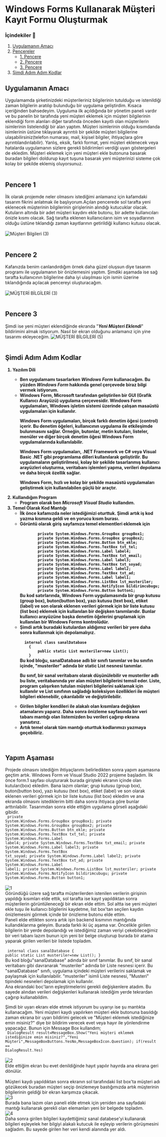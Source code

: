 # Windows Forms Kullanarak Müşteri Kayıt Formu Oluşturmak

### İçindekiler 📄

1. [Uygulamanın Amacı](#uygulamanın-amacı)
2. [Pencereler](.)
   - [1. Pencere](#pencere-1)
   - [2. Pencere](#pencere-2)
   - [3. Pencere](#pencere-3)
3. [Şimdi Adım Adım Kodlar](#şimdi-adım-adım-kodlar)
## Uygulamanın Amacı 
Uygulamamda şirketinizdeki müşterileriniz bilgilerinin tutulduğu ve istenildiği zaman bilgilerin aratılıp bulunduğu bir uygulama geliştirdim. Kısaca içeriğinden bahsedeyim. Uyguluma ilk açıldığında bir yönetim paneli vardır ve bu panelin bir tarafında yeni müşteri eklemek için müşteri bilgilerinin eklendiği form alanları diğer tarafında önceden kayıtlı olan müşterilerin isimlerinin listelendiği bir alan yaptım. Müşteri isimlerinin olduğu kısımdanda isimlerinin üstüne tıklayarak ayrıntılı bir şekilde müşteri bilgilerine ulaşabilirsiniz(telefon numarası, mail, kişisel bilgiler, ihtiyaçlara göre ayrıntılandırılabilir). Yanlış, eksik, farklı format, yeni müşteri eklenecek veya hatalarda uygulamanın sizlere gerekli bildirimleri verdiği uyarı göstergeleri de ekledim. Müşteri eklemek için yeni müşteri ekle butonuna basarak buradan bilgileri doldurup kayıt tuşuna basarak yeni müşterinizi sisteme çok kolay bir şekilde eklemiş oluyorsunuz.   </br> </br> 
## Pencere 1
İlk olarak projemde neler olmasını istediğimi anlamanız için kafamdaki tasarım fikrini anlatmak ile başlıyorum.Açılan pencerede sol tarafta yeni eklenecek müşterinin bilgilerinin girişlerinin alındığı kutucuklar olacak. Kutuların altında bir adet müşteri kaydını ekle butonu, bir adette kullanıcıları önizle kısmı olacak. Sağ tarafta eklenen kullanıcıların isim ve soyadlarının olduğu üstüne tıklandığı zaman kayıtlarının getirildiği kullanıcı kutusu olacak.</br> </br> 
![Müşteri Bilgileri (3)](https://github.com/Abdulsamet192/windows_forms_musteri_kayit_formu/assets/97125423/82bef372-5fc7-439b-a97d-f8957a13c04f) </br> </br> 
## Pencere 2
Kafanızda benim canlandırdığım örnek daha güzel oluşsun diye tasarım programı ile uygulamanın bir önizlemesini yaptım. Şimdiki aşamada ise sağ tarafta kullanıcının bilgilerine daha iyi ulaşılması için ismin üzerine tıklandığında açılacak pencereyi oluşturacağım. </br> </br> 
![MÜŞTERİ BİLGİLERİ (3)](https://github.com/Abdulsamet192/windows_forms_musteri_kayit_formu/assets/97125423/d0bed57b-11f6-4399-bd0e-cfeb4aac40f1) </br> </br> 
## Pencere 3
Şimdi ise yeni müşteri eklendiğinde ekranda "<em><strong>Yeni Müşteri Eklendi</strong></em>" bildirimini almak istiyorum. Nasıl bir ekran olduğunu anlamanız için yine tasarımı ekleyeceğim.
![MÜŞTERİ BİLGİLERİ (5)](https://github.com/Abdulsamet192/windows_forms_musteri_kayit_formu/assets/97125423/075a505d-32a4-43d6-8ff0-319c582c0fef)</br> </br> 
## Şimdi Adım Adım Kodlar
<strong><ol>
  <li>Yazılım Dili</li>
      <ul>
      <li>Ben uygulamamı tasarlarken <em><strong>Windows Form</strong></em> kullanacağım. Bu yüzden <em><strong>Windows Form</strong></em> hakkında genel çerçevede biraz bilgi vermek istiyorum.  </li>
      <li>Windows Form, Microsoft tarafından geliştirilen bir GUI (Grafik Kullanıcı Arayüzü) uygulama çerçevesidir. Windows Form uygulamaları, Windows işletim sistemi üzerinde çalışan masaüstü uygulamaları için kullanılır.

Windows Form uygulamaları, birçok farklı denetim öğesi (control) içerir. Bu denetim öğeleri, kullanıcının uygulama ile etkileşimde bulunmasını sağlar. Örneğin, butonlar, metin kutuları, listeler, menüler ve diğer birçok denetim öğesi Windows Form uygulamalarında kullanılabilir.

Windows Form uygulamaları, .NET Framework ve C# veya Visual Basic .NET gibi programlama dilleri kullanılarak geliştirilir. Bu uygulamaların geliştirilmesi, kolay bir şekilde tasarlanmış kullanıcı arayüzleri oluşturma, veritabanı işlemleri yapma, verileri depolama ve daha birçok özellik sağlar.

Windows Form, hızlı ve kolay bir şekilde masaüstü uygulamaları geliştirmek için kullanılabilen güçlü bir araçtır.</li>
    </ul>
  <li>Kullandığım Program
  <ul>
      <li>Program olarak ben <em><strong>Microsoft Visual Studio</strong></em> kullandım.</li>
    </ul>
  </li>
  <li>Temel Olarak Kod Mantığı
    <ul>
      <li>İlk önce kafamızda neler istediğimizi oturttuk. Şimdi artık iş kod yazma kısmına geldi ve en yorucu kısım burası.</li>
      <li>Görüntü olarak giriş sayfamıza temel elementleri eklemek için </br>
    <code>
        private System.Windows.Forms.GroupBox groupBox1;
        private System.Windows.Forms.GroupBox groupBox2;
        private System.Windows.Forms.Button btn_ekle;
        private System.Windows.Forms.TextBox txt_tel;
        private System.Windows.Forms.Label label4;
        private System.Windows.Forms.TextBox txt_email;
        private System.Windows.Forms.Label label3;
        private System.Windows.Forms.TextBox txt_soyad;
        private System.Windows.Forms.Label label2;
        private System.Windows.Forms.TextBox txt_ad;
        private System.Windows.Forms.Label label1;
        private System.Windows.Forms.ListBox lst_musteriler;
        private System.Windows.Forms.NotifyIcon bildirimcubugu;
        private System.Windows.Forms.Button button1;</code>
  </br>  Bu kod satırlarında, Windows Form uygulamasında bir grup kutusu (group box), buton(button box), yazı kutusu (text box), etiket (label) ve son olarak eklenen verileri görmek için bir liste kutusu (list box) eklemek için kullanılan bir değişken tanımlarıdır. Bunlar kullanıcı arayüzüne başka denetim öğelerini gruplamak için kullanılan bir Windows Forms kontrolüdür. 
  </li>
   <li>Şimdi artık buradaki kutulardan aldığımız verileri bir yere daha sonra kullanmak için depolamalıyız. </br>
    <code>
  internal class sanalDatabase
    {
        public static List<Musteri> musteriler=new List<Musteri>();
    }</code>
  </br> Bu kod bloğu, sanalDatabase adlı bir sınıfı tanımlar ve bu sınıfın içinde, "musteriler" adında bir static List<Musteri> nesnesi tanımlar.

Bu sınıf, bir sanal veritabanı olarak düşünülebilir ve musteriler adlı bu liste, veritabanında yer alan müşteri bilgilerini temsil eder. Liste, program çalışırken tutulan müşteri bilgilerini saklamak için kullanılır ve List<T> sınıfının sağladığı koleksiyon özellikleri ile müşteri bilgileri eklenebilir, çıkarılabilir ve değiştirilebilir.
</li>
   <li>Girilen bilgiler kendileri ile alakalı olan kısımlara değişken atamalarını yaparız. Daha sonra önizleme sayfasında bir veri tabanı mantığı olan listemizden bu verileri çağırıp ekrana yansıtırız.</li>
  <li>Artık temel olarak tüm mantığı oturttuk kodlarımızı yazmaya geçebiliriz.</li>
    </ul>
  </li>
  
</ol></strong> </br>

## Yapım Aşaması
Projede olmasını istediğim ihtiyaçlarımı belirledikten sonra yapım aşamasına geçtim artık. Windows Form ve Visual Studio 2022 projeme başladım. İlk önce form.1 sayfası oluşturarak burada girişteki ekranın içinde olan kutuları(box) ekledim. Bana lazım olanlar;  grup kutusu (group box), buton(button box), yazı kutusu (text box), etiket (label) ve son olarak eklenen verileri görmek için bir liste kutusu (list box) ekledim ve ana ekranda olmasını istediklerim bitti daha sonra ihtiyaca göre bunlar arttırılabilir. Tasarımdan sonra elde ettiğim uygulama görseli aşağıdaki gibidir.</br>
 <code>
        private System.Windows.Forms.GroupBox groupBox1;
        private System.Windows.Forms.GroupBox groupBox2;
        private System.Windows.Forms.Button btn_ekle;
        private System.Windows.Forms.TextBox txt_tel;
        private System.Windows.Forms.Label label4;
        private System.Windows.Forms.TextBox txt_email;
        private System.Windows.Forms.Label label3;
        private System.Windows.Forms.TextBox txt_soyad;
        private System.Windows.Forms.Label label2;
        private System.Windows.Forms.TextBox txt_ad;
        private System.Windows.Forms.Label label1;
        private System.Windows.Forms.ListBox lst_musteriler;
        private System.Windows.Forms.NotifyIcon bildirimcubugu;
        private System.Windows.Forms.Button button1;</code> </br> </br> 
![1](https://github.com/Abdulsamet192/windows_forms_musteri_kayit_formu/assets/97125423/d906b9db-421f-493a-b378-cd60c3b439c3) </br>
Göründüğü üzere sağ tarafta müşterilerden istenilen verilerin girişinin yapıldığı kısımları elde ettik, sol tarafta ise kayıt yapıldıktan sonra müşterilerin görüntüleneceği bir ekran elde ettim. Sol altta ise yeni müşteri ekle tuşu ile kullanıcı bilgilerini kaydetme, list box'tan seçilen kaydın önizlemesini görmek içinde bir önizleme butonu elde ettim. </br> 
Paneli elde ettikten sonra artık işin backend kısmının mantığında kullandıklarıma geleyim. Burada farklı iki üç aşama var. Öncelikle girilen bilgilerin bir yerde depolandığı ve istediğimiz zaman veriyi çekebileceğimiz bir veri tabanı lazım bunun için yeni bir belge oluşturup burada bir atama yaparak girilen verileri bir listede topladım. </br> </br>
<code>
       internal class sanalDatabase
    {
        public static List<Musteri> musteriler=new List<Musteri>();
    }
</code> </br>
Bu kod bloğu"sanalDatabase" adında bir sınıf tanımlar. Bu sınıf, bir sanal veritabanı gibi davranarak "musteriler" adında bir Liste nesnesi içerir.
Bu "sanalDatabase" sınıfı, uygulama içindeki müşteri verilerini saklamak ve paylaşmak için kullanılabilir. "musteriler" isimli Liste nesnesi, "Musteri" tipindeki nesneleri depolamak için kullanılır.  </br> 
Ana ekrandaki boc'ların eşleştirmelerini gerekli değişkenlere atadım. Bu sayede alından verileri değişkenleri kullanarak istediğim yerde tekrardan çağırıp kullanabildim.

Şimdi bir uyarı ekranı elde etmek istiyorum bu uyarıyı ise şu mantıkta kullanacağım. Yeni müşteri kaydı yapılırken müşteri ekle butonuna basıldığı zaman ekrana bir uyarı bildirimi gelecek ve "Müşteri eklemek istediğinize emin misiniz?" diye bir bildirim verecek evet veya hayır ile yönlendirme yapacağız. Bunun için Message Box kullandım;</br> 
<code> DialogResult result=MessageBox.Show("Yeni müşteri eklemek istediğinize emin misiniz?","Yeni Müşteri",MessageBoxButtons.YesNo,MessageBoxIcon.Question);
            if(result == DialogResult.Yes) </code>
</br> </br>
![2](https://github.com/Abdulsamet192/windows_forms_musteri_kayit_formu/assets/97125423/abb296b9-38a7-46db-970c-1b9eb385f3aa) </br>
Elde ettiğim ekran bu evet denildiğinde hayıt yapılır hayırda ana ekrana geri dönülür. </br> </br>
Müşteri kaydı yapıldıktan sonra ekranın sol tarafındaki list box'ta müşteri adı gözükecek buradan müşteri seçip önizlemeye bastığımızda artık müşterinin bilgilerinin geldiği bir ekran karşımıza çıkacak. </br>
![3](https://github.com/Abdulsamet192/windows_forms_musteri_kayit_formu/assets/97125423/6be292c0-dd2e-43ca-8670-eb7b5bd3c317) </br>
Burada bana lazım olan paneli elde etmek için yeniden ana sayfadaki mantığı kullanarak gerekli olan elemanları yeni bir belgede topladım.</br>
![4](https://github.com/Abdulsamet192/windows_forms_musteri_kayit_formu/assets/97125423/2a64761b-24c7-44b0-ae32-ba1c5022ca18)</br>
Daha sonra girilen bilgileri kaydettiğimiz sanal databese'yi kullanarak bilgileri eşleyelek her bilgiyi alakalı kutucuk ile eşleyip verilerin görüşmesini sağladım. Bu sayede girilen her veri kendi alanında yer aldı.

